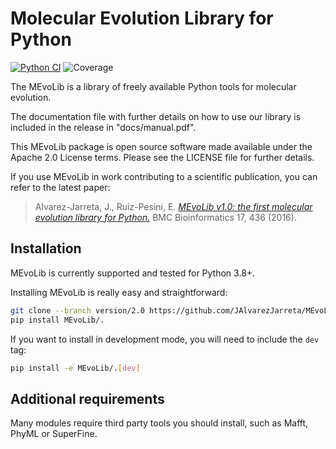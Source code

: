 # **M**olecular **Evo**lution **Lib**rary for Python

[![Python CI](https://github.com/JAlvarezJarreta/MEvoLib/actions/workflows/python-ci.yml/badge.svg?branch=main)](https://github.com/JAlvarezJarreta/MEvoLib/actions/workflows/python-ci.yml)
![Coverage](https://raw.githubusercontent.com/JAlvarezJarreta/badge-actionMEvoLib/badges/master/coverage-badge.svg)

The MEvoLib is a library of freely available Python tools for molecular evolution.

The documentation file with further details on how to use our library is included in the release in "docs/manual.pdf".

This MEvoLib package is open source software made available under the Apache 2.0 License terms. Please see the LICENSE file for further details.

If you use MEvoLib in work contributing to a scientific publication, you can
refer to the latest paper:

> Alvarez-Jarreta, J., Ruiz-Pesini, E. [_MEvoLib v1.0: the first molecular evolution library for Python._](https://doi.org/10.1186/s12859-016-1303-3) BMC Bioinformatics 17, 436 (2016).


## Installation

MEvoLib is currently supported and tested for Python 3.8+.

Installing MEvoLib is really easy and straightforward:
```bash
git clone --branch version/2.0 https://github.com/JAlvarezJarreta/MEvoLib
pip install MEvoLib/.
```

If you want to install in development mode, you will need to include the `dev` tag:
```bash
pip install -e MEvoLib/.[dev]
```

## Additional requirements

Many modules require third party tools you should install, such as Mafft, PhyML or SuperFine.
